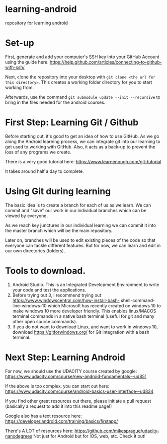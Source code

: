 # learning-android
repository for learning android

# Set-up
First, generate and add your computer's SSH key into your GitHub Account using the guide here: https://help.github.com/articles/connecting-to-github-with-ssh/

Next, clone the repository into your desktop with `git clone <the url for this directory>`. This creates a working folder directory for you to start working from.

Afterwards, use the command `git submodule update --init --recursive` to bring in the files needed for the android courses.


# First Step: Learning Git / Github

Before starting out, it's good to get an idea of how to use GitHub. As we go along the Android learning process, we can integrate git into our learning to get used to working with GitHub. Also, it acts as a back-up to prevent the loss of any programs we create.

There is a very good tutorial here: https://www.learnenough.com/git-tutorial

It takes around half a day to complete.

# Using Git during learning

The basic idea is to create a branch for each of us as we learn. We can commit and "save" our work in our individual branches which can be viewed by everyone.

As we reach key junctures in our individual learning we can commit it into the master branch which will be the main repository.

Later on, branches will be used to edit existing pieces of the code so that everyone can tackle different features. But for now, we can learn and edit in our own directories (folders).

# Tools to download.

1. Android Studio. This is an Integrated Development Environment to write your code and test the
applications.
2. Before trying out 3, I recommend trying out https://www.windowscentral.com/how-install-bash-
shell-command-line-windows-10 which Microsoft has recently created on windows 10 to make
windows 10 more developer friendly. This enables linux/MACOS terminal commands in a
native bash terminal (useful for git and many other open source commands).
3. If you do not want to download Linux, and want to work in windows 10, download
https://gitforwindows.org/ for Git integration with a bash terminal.

# Next Step: Learning Android

For now, we should use the UDACITY course created by google:
https://www.udacity.com/course/new-android-fundamentals--ud851

If the above is too complex, you can start out here: https://www.udacity.com/course/android-basics-user-interface--ud834

If you find other great resources out there, please initiate a pull request (basically a request to add it into this readme page!)

Google also has a text resource here: https://developer.android.com/training/basics/firstapp/

There's A LOT of resources here: https://github.com/mikesprague/udacity-nanodegrees Not just for Android but for IOS, web, etc. Check it out!


